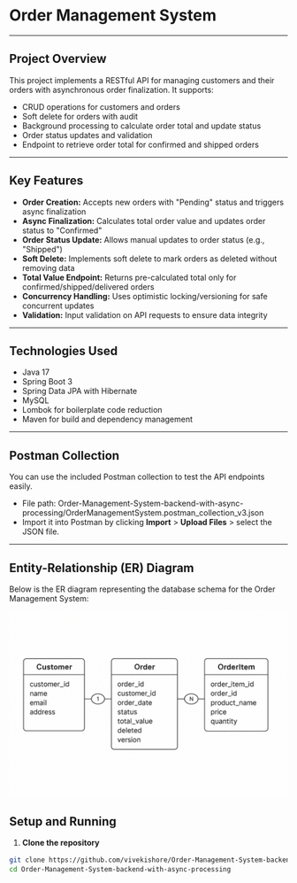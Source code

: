 # Order Management System

---

## Project Overview

This project implements a RESTful API for managing customers and their orders with asynchronous order finalization. It supports:

- CRUD operations for customers and orders
- Soft delete for orders with audit
- Background processing to calculate order total and update status
- Order status updates and validation
- Endpoint to retrieve order total for confirmed and shipped orders

---

## Key Features

- **Order Creation:** Accepts new orders with "Pending" status and triggers async finalization
- **Async Finalization:** Calculates total order value and updates order status to "Confirmed"
- **Order Status Update:** Allows manual updates to order status (e.g., "Shipped")
- **Soft Delete:** Implements soft delete to mark orders as deleted without removing data
- **Total Value Endpoint:** Returns pre-calculated total only for confirmed/shipped/delivered orders
- **Concurrency Handling:** Uses optimistic locking/versioning for safe concurrent updates
- **Validation:** Input validation on API requests to ensure data integrity

---

## Technologies Used

- Java 17
- Spring Boot 3
- Spring Data JPA with Hibernate
- MySQL
- Lombok for boilerplate code reduction
- Maven for build and dependency management

---

## Postman Collection

You can use the included Postman collection to test the API endpoints easily.
- File path: Order-Management-System-backend-with-async-processing/OrderManagementSystem.postman_collection_v3.json
- Import it into Postman by clicking **Import** > **Upload Files** > select the JSON file.

---

## Entity-Relationship (ER) Diagram

Below is the ER diagram representing the database schema for the Order Management System:

![ER Diagram](er-diagram.png)

## Setup and Running

1. **Clone the repository**

```bash
git clone https://github.com/vivekishore/Order-Management-System-backend-with-async-processing.git
cd Order-Management-System-backend-with-async-processing
